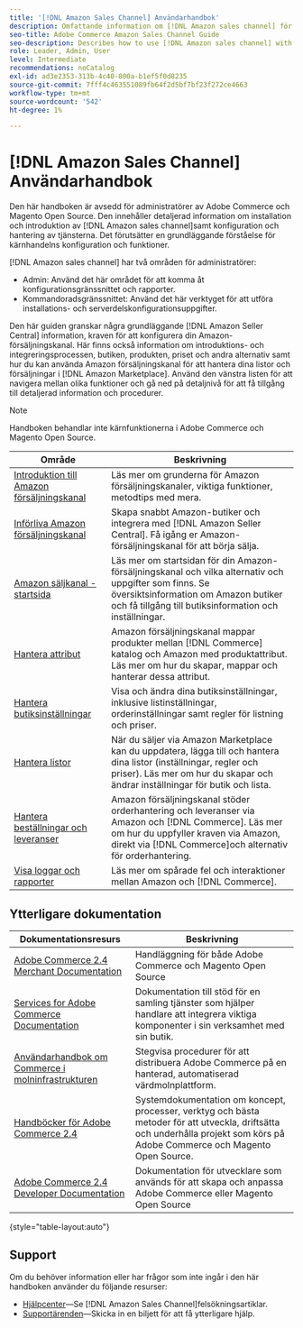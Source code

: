 ```yaml
---
title: '[!DNL Amazon Sales Channel] Användarhandbok'
description: Omfattande information om [!DNL Amazon sales channel] för Adobe Commerce- och Magento Open Source-administratörer, inklusive installation och introduktion
seo-title: Adobe Commerce Amazon Sales Channel Guide
seo-description: Describes how to use [!DNL Amazon sales channel] with Adobe Commerce or Magento Open Source.
role: Leader, Admin, User
level: Intermediate
recommendations: noCatalog
exl-id: ad3e2353-313b-4c40-800a-b1ef5f0d8235
source-git-commit: 7fff4c463551089fb64f2d5bf7bf23f272ce4663
workflow-type: tm+mt
source-wordcount: '542'
ht-degree: 1%

---
```


# [!DNL Amazon Sales Channel] Användarhandbok

Den här handboken är avsedd för administratörer av Adobe Commerce och Magento Open Source. Den innehåller detaljerad information om installation och introduktion av [!DNL Amazon sales channel]samt konfiguration och hantering av tjänsterna. Det förutsätter en grundläggande förståelse för kärnhandelns konfiguration och funktioner.

[!DNL Amazon sales channel] har två områden för administratörer:

* Admin: Använd det här området för att komma åt konfigurationsgränssnittet och rapporter.
* Kommandoradsgränssnittet: Använd det här verktyget för att utföra installations- och serverdelskonfigurationsuppgifter.

Den här guiden granskar några grundläggande [!DNL Amazon Seller Central] information, kraven för att konfigurera din Amazon-försäljningskanal. Här finns också information om introduktions- och integreringsprocessen, butiken, produkten, priset och andra alternativ samt hur du kan använda Amazon försäljningskanal för att hantera dina listor och försäljningar i [!DNL Amazon Marketplace]. Använd den vänstra listen för att navigera mellan olika funktioner och gå ned på detaljnivå för att få tillgång till detaljerad information och procedurer.

>[!NOTE]
>
>Handboken behandlar inte kärnfunktionerna i Adobe Commerce och Magento Open Source.

| Område | Beskrivning |
|-------------------------------------------------------------|---------------------------------------------------------------------------------------------------------------------------------------------------------------------------------------------------------------|
| [Introduktion till Amazon försäljningskanal](./overview.md) | Läs mer om grunderna för Amazon försäljningskanaler, viktiga funktioner, metodtips med mera. |
| [Införliva Amazon försäljningskanal](./amazon-onboarding-home.md) | Skapa snabbt Amazon-butiker och integrera med [!DNL Amazon Seller Central]. Få igång er Amazon-försäljningskanal för att börja sälja. |
| [Amazon säljkanal - startsida](./amazon-sales-channel-home.md) | Läs mer om startsidan för din Amazon-försäljningskanal och vilka alternativ och uppgifter som finns. Se översiktsinformation om Amazon butiker och få tillgång till butiksinformation och inställningar. |
| [Hantera attribut](./attributes-view.md) | Amazon försäljningskanal mappar produkter mellan [!DNL Commerce] katalog och Amazon med produktattribut. Läs mer om hur du skapar, mappar och hanterar dessa attribut. |
| [Hantera butiksinställningar](./ob-store-review.md) | Visa och ändra dina butiksinställningar, inklusive listinställningar, orderinställningar samt regler för listning och priser. |
| [Hantera listor](./managing-product-listings.md) | När du säljer via Amazon Marketplace kan du uppdatera, lägga till och hantera dina listor (inställningar, regler och priser). Läs mer om hur du skapar och ändrar inställningar för butik och lista. |
| [Hantera beställningar och leveranser](./managing-orders.md) | Amazon försäljningskanal stöder orderhantering och leveranser via Amazon och [!DNL Commerce]. Läs mer om hur du uppfyller kraven via Amazon, direkt via [!DNL Commerce]och alternativ för orderhantering. |
| [Visa loggar och rapporter](./amazon-logs-reports.md) | Läs mer om spårade fel och interaktioner mellan Amazon och [!DNL Commerce]. |

## Ytterligare dokumentation

| Dokumentationsresurs | Beskrivning |
|---------------------------------------------------------------------------------------------------------------------------------------|----------------------------------------------------------------------------------------------------------------------------------------------------------------------------------------|
| [Adobe Commerce 2.4 Merchant Documentation](https://experienceleague.adobe.com/docs/commerce-admin/user-guides/home.html) | Handläggning för både Adobe Commerce och Magento Open Source |
| [Services for Adobe Commerce Documentation](https://experienceleague.adobe.com/docs/commerce-merchant-services/user-guides/home.html) | Dokumentation till stöd för en samling tjänster som hjälper handlare att integrera viktiga komponenter i sin verksamhet med sin butik. |
| [Användarhandbok om Commerce i molninfrastrukturen](https://experienceleague.adobe.com/docs/commerce-cloud-service/user-guide/overview.html) | Stegvisa procedurer för att distribuera Adobe Commerce på en hanterad, automatiserad värdmolnplattform. |
| [Handböcker för Adobe Commerce 2.4](https://experienceleague.adobe.com/docs/commerce-operations/operational-guides/home.html) | Systemdokumentation om koncept, processer, verktyg och bästa metoder för att utveckla, driftsätta och underhålla projekt som körs på Adobe Commerce och Magento Open Source. |
| [Adobe Commerce 2.4 Developer Documentation](https://developer.adobe.com/commerce/docs) | Dokumentation för utvecklare som används för att skapa och anpassa Adobe Commerce eller Magento Open Source |

{style="table-layout:auto"}

## Support

Om du behöver information eller har frågor som inte ingår i den här handboken använder du följande resurser:

* [Hjälpcenter](https://support.magento.com/hc/en-us)—Se [!DNL Amazon Sales Channel]felsökningsartiklar.
* [Supportärenden](https://support.magento.com/hc/en-us/articles/360000913794#submit-ticket)—Skicka in en biljett för att få ytterligare hjälp.

